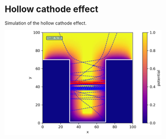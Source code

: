 # Hollow cathode effect

Simulation of the hollow cathode effect.

<img src="/hc/Animationen/hc.png" width="600"></img>

